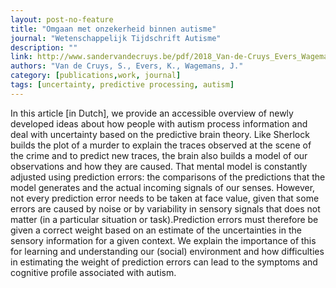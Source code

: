 ```yaml
---
layout: post-no-feature
title: "Omgaan met onzekerheid binnen autisme"
journal: "Wetenschappelijk Tijdschrift Autisme"
description: ""
link: http://www.sandervandecruys.be/pdf/2018_Van-de-Cruys_Evers_Wagemans_WTA.pdf
authors: "Van de Cruys, S., Evers, K., Wagemans, J."
category: [publications,work, journal]
tags: [uncertainty, predictive processing, autism]
---
```


In this article [in Dutch], we provide an accessible overview of newly developed ideas about how people with autism process information and deal with uncertainty based on the predictive brain theory. Like Sherlock builds the plot of a murder to explain the traces observed at the scene of the crime and to predict new traces, the brain also builds a model of our observations and how they are caused. That mental model is constantly adjusted using prediction errors: the comparisons of the predictions that the model generates and the actual incoming signals of our senses. However, not every prediction error needs to be taken at face value, given that some errors are caused by noise or by variability in sensory signals that does not matter (in a particular situation or task).Prediction errors must therefore be given a correct weight based on an estimate of the uncertainties in the sensory information for a given context. We explain the importance of this for learning and understanding our (social) environment and how difficulties in
estimating the weight of prediction errors can lead to the symptoms and cognitive profile associated with autism.
